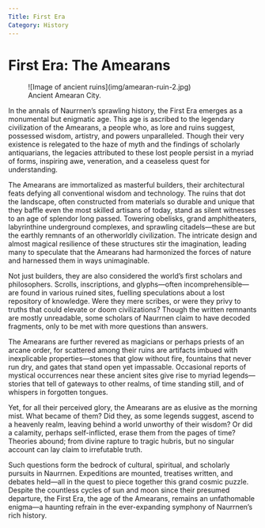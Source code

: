 ```yaml
---
Title: First Era
Category: History
---
```


# First Era: The Amearans

<figure class="pic-banner">
![Image of ancient ruins](img/amearan-ruin-2.jpg)
<figcaption>Ancient Amearan City.</figcaption>
</figure>


In the annals of Naurrnen&rsquo;s sprawling history, the First Era emerges as a monumental but enigmatic age. This age is ascribed to the legendary civilization of the Amearans, a people who, as lore and ruins suggest, possessed wisdom, artistry, and powers unparalleled. Though their very existence is relegated to the haze of myth and the findings of scholarly antiquarians, the legacies attributed to these lost people persist in a myriad of forms, inspiring awe, veneration, and a ceaseless quest for understanding.

The Amearans are immortalized as masterful builders, their architectural feats defying all conventional wisdom and technology. The ruins that dot the landscape, often constructed from materials so durable and unique that they baffle even the most skilled artisans of today, stand as silent witnesses to an age of splendor long passed. Towering obelisks, grand amphitheaters, labyrinthine underground complexes, and sprawling citadels—these are but the earthly remnants of an otherworldly civilization. The intricate design and almost magical resilience of these structures stir the imagination, leading many to speculate that the Amearans had harmonized the forces of nature and harnessed them in ways unimaginable.

Not just builders, they are also considered the world&rsquo;s first scholars and philosophers. Scrolls, inscriptions, and glyphs—often incomprehensible—are found in various ruined sites, fuelling speculations about a lost repository of knowledge. Were they mere scribes, or were they privy to truths that could elevate or doom civilizations? Though the written remnants are mostly unreadable, some scholars of Naurrnen claim to have decoded fragments, only to be met with more questions than answers.

The Amearans are further revered as magicians or perhaps priests of an arcane order, for scattered among their ruins are artifacts imbued with inexplicable properties—stones that glow without fire, fountains that never run dry, and gates that stand open yet impassable. Occasional reports of mystical occurrences near these ancient sites give rise to myriad legends—stories that tell of gateways to other realms, of time standing still, and of whispers in forgotten tongues.

Yet, for all their perceived glory, the Amearans are as elusive as the morning mist. What became of them? Did they, as some legends suggest, ascend to a heavenly realm, leaving behind a world unworthy of their wisdom? Or did a calamity, perhaps self-inflicted, erase them from the pages of time? Theories abound; from divine rapture to tragic hubris, but no singular account can lay claim to irrefutable truth.

Such questions form the bedrock of cultural, spiritual, and scholarly pursuits in Naurrnen. Expeditions are mounted, treatises written, and debates held—all in the quest to piece together this grand cosmic puzzle. Despite the countless cycles of sun and moon since their presumed departure, the First Era, the age of the Amearans, remains an unfathomable enigma—a haunting refrain in the ever-expanding symphony of Naurrnen’s rich history.


